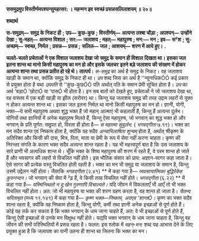 **ससमुद्रमुप विस्तीर्णमपश्यन्सुमहत्सर: ।** **महन्मन इव स्वच्छं प्रसन्नसलिलाशयम् ॥ २०॥** 

**शब्दार्थ** 

**स-समुद्रम्—** **समुद्र के निकट ही** **; उप—** **कुछ-कुछ** **; विस्तीर्णम्—** **अत्यन्त लश्बा चौड़ा** **; अपश्यन्—** **उन्होंने देखा** **; सु-महत्—** **अत्यन्त विशाल** **; सर:—** **जलाशय** **; महत्—** **महापुरुष** **; मन:—** **मन** **; इव—** **स²श** **; सु-अच्छम्—** **स्वच्छ, निर्मल** **; प्रसन्न—** **प्रसन्न** **;** **सलिल—** **जल** **; आशयम्—** **शरण में आये हुए।** **.** 

**चलते-चलते प्रचेताओं ने एक विशाल जलाशय देखा जो समुद्र के समान ही विशाल** **दिखता था। इसका जल इतना शान्त था मानो किसी महापुरुष का मन हो और इसके जलचर** **इतने बड़े जलाशय की संरक्षण में होकर अत्यन्त शान्त तथा प्रसन्न प्रतीत हो रहे थे।** **तात्पर्य :** *स-समुद्र* का अर्थ है समुद्र के निकट। वह जलाशय खाड़ी के समान था, क्योंकि समुद्र के निकट ही था। *उप* शब्द जिस का अर्थ है ''न्यूनाधिकÓÓ कई प्रकार से प्रयुक्त होता है यथा *उपपति*  से ''कुछ-कुछÓÓ पति अर्थात् पति के समान प्रेमी सूचित होता है। *उप* का अर्थ 'बड़ाÓ 'छोटाÓ या 'पासÓ भी होता है। इन सब बातों को देखते हुए, प्रचेताओं ने जो जलाशय देखा था, वह वास्तव में एक बड़ी खाड़ी या झील (सरोवर) था। किन्तु यह जलाशय समुद्र की तरह उद्दाम लहरों से युक्त न होकर अत्यन्त शान्त था। इसका जल इतना निर्मल था मानो किसी महापुरुष का मन हो। ज्ञानी, योगी, भक्त—ये सभी महापुरुष अथवा शुद्ध भक्त हैं जो महान् आत्माएं भी कहलाती हैं, किन्तु हैं अत्यन्त दुर्लभ। योगियों तथा ज्ञानियों में अनेक महापुरुष मिलते हैं, किन्तु ऐसा महापुरुष, जो भगवान् का शुद्ध भक्त हो और भगवान् के प्रति पूर्णत: समॢपत हो, विरला ही होता है— *स महात्मा सुदुर्लभ:*  ( *भगवद्गीता* ७.१९)। भक्त का मन सदैव शान्त एवं निष्काम होता है, क्योंकि वह सदैव *अन्याभिलाषिता शून्यम्* होता है, अर्थात् श्रीकृष्ण के अतिरिक्त और किसी की दास, मित्र, पिता, माता या प्रेमी के रूप में सेवा नहीं करना चाहता। कृष्ण की निरन्तर संगति के कारण भक्त सदैव अत्यन्त शान्त रहता है। यह भी महत्त्वपूर्ण बात है कि उस जलाशय के सारे प्राणी भी अत्यधिक शान्त थे। चूँकि भक्त के शिष्य महापुरुष की शरण में रहते हैं, वे परम शान्त हो जाते हैं और भवसागर की लहरों से विचलित नहीं होते। इस भौतिक संसार को प्राय: अज्ञान-सागर कहा जाता है। ऐसे सागर की प्रत्येक वस्तु विचलित होती रहती है। भक्त का मन भी समुद्र या जलाशय के समान है, किन्तु उसमें उद्वेलन नहीं होता। जैसाकि *भगवद्गीता* (२.४१) ** में कहा गया है— *व्यवसायात्मिका बुद्धिरेकेह कुरुनन्दन।* जो भगवान् की सेवा में ²ढ़ हैं, वे किसी तरह विचलित नहीं होते। *भगवद्गीता* (६.२२) ** में कहा गया है— *यस्मिन्स्थितो न दु:खेन गुरुणापि विचाल्यते।* यदि जीवन में विफलताएँ भी आएँ तो भी भक्त विचलित नहीं होता। अत: जो भी महापुरुष या भक्त की शरण ग्रहण करता है, वह शान्त हो जाता है। *चैतन्य* *चरितामृत* (मध्य १९.१४९) में कहा गया है— *कृष्ण भक्त—निष्काम, अतएव 'शान्तÓ।* कृष्ण का भक्त सदैव शान्त रहता है, क्योंकि वह निष्काम होता है, किन्तु योगी, कर्मी तथा ज्ञानी अनेक इच्छाओं से पूर्ण होते हैं। कोई यह तर्क कर सकता है कि भक्त भगवान् के धाम जाना चाहते हैं, अत: वे भी इच्छाओं से पूर्ण होते हैं, किन्तु ऐसी इच्छाओं से उनके मन विक्षुब्ध नहीं होते। यद्यपि भक्त भगवान् के धाम जाना चाहता है, किन्तु वह जीवन की सभी परिस्थितियों में प्रसन्न रहता है। फलत: इस श्लोक में *महन्-मन:* शब्द यह आभास देने के लिए प्रयुक्त हुआ है कि जलायश का पानी उतना ही शान्त था जितना कि भक्त का मन।  